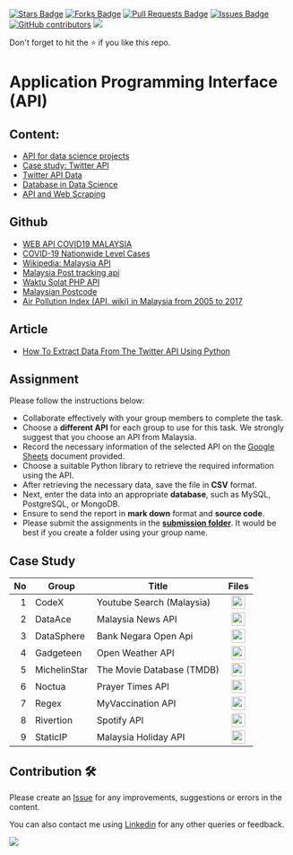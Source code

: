 <a href="https://github.com/drshahizan/special-topic-data-engineering/stargazers"><img src="https://img.shields.io/github/stars/drshahizan/special-topic-data-engineering" alt="Stars Badge"/></a>
<a href="https://github.com/drshahizan/special-topic-data-engineering/network/members"><img src="https://img.shields.io/github/forks/drshahizan/special-topic-data-engineering" alt="Forks Badge"/></a>
<a href="https://github.com/drshahizan/special-topic-data-engineering/pulls"><img src="https://img.shields.io/github/issues-pr/drshahizan/special-topic-data-engineering" alt="Pull Requests Badge"/></a>
<a href="https://github.com/drshahizan/special-topic-data-engineering/issues"><img src="https://img.shields.io/github/issues/drshahizan/special-topic-data-engineering" alt="Issues Badge"/></a>
<a href="https://github.com/drshahizan/special-topic-data-engineering/graphs/contributors"><img alt="GitHub contributors" src="https://img.shields.io/github/contributors/drshahizan/special-topic-data-engineering?color=2b9348"></a>
![](https://visitor-badge.glitch.me/badge?page_id=drshahizan/special-topic-data-engineering)

Don't forget to hit the :star: if you like this repo.

# Application Programming Interface (API)

## Content:
- [API for data science projects](./def-api.md)
- [Case study: Twitter API](./twitter-api.md)
- [Twitter API Data](./twitter-data.md)
- [Database in Data Science](./ds-database.md)
- [API and Web Scraping](./api-web-scraping.md)

## Github
- [WEB API COVID19 MALAYSIA](https://github.com/afiqharith/api-covid-malaysia)
- [COVID-19 Nationwide Level Cases](https://covid-19.samsam123.name.my/api.html)
- [Wikipedia: Malaysia API](https://github.com/JianLoong/malaysia-api)
- [Malaysia Post tracking api](https://github.com/clooney/malaysia-post)
- [Waktu Solat PHP API](https://github.com/afzafri/Waktu-Solat-API)
- [Malaysian Postcode](https://github.com/atqnp/postcode-malaysia)
- [Air Pollution Index (API, wiki) in Malaysia from 2005 to 2017](https://github.com/ynshung/api-malaysia)

## Article
- [How To Extract Data From The Twitter API Using Python](https://github.com/drshahizan/special-topic-data-engineering/blob/main/materials/api/How%20To%20Extract%20Data%20From%20The%20Twitter%20API%20Using%20Python%20_%20by%20Ahmed%20Besbes%20_%20Towards%20Data%20Science.pdf)

## Assignment
Please follow the instructions below:
- Collaborate effectively with your group members to complete the task.
- Choose a **different API** for each group to use for this task. We strongly suggest that you choose an API from Malaysia.
- Record the necessary information of the selected API on the [Google Sheets](https://docs.google.com/spreadsheets/d/16eKnUHr0a1FUC2fl7ja2W5FrzwHZN1us-GK4_jhvZD8/edit?usp=sharing) document provided.
- Choose a suitable Python library to retrieve the required information using the API.
- After retrieving the necessary data, save the file in **CSV** format.
- Next, enter the data into an appropriate **database**, such as MySQL, PostgreSQL, or MongoDB.
- Ensure to send the report in **mark down** format and **source code**.
- Please submit the assignments in the [**submission folder**](https://github.com/drshahizan/special-topic-data-engineering/tree/main/Assignment/API/submission). It would be best if you create a folder using your group name.

## Case Study

| No | Group | Title | Files |
| -----: | ----- | ----- | :------: | 
| 1 | CodeX | Youtube Search (Malaysia) |<a href="https://github.com/drshahizan/special-topic-data-engineering/tree/main/Assignment/API/submission/CodeX" ><img src="../../images/folder_info.png" width="24px" height="24px" ></a> |
| 2 | DataAce | Malaysia News API |<a href="https://github.com/drshahizan/special-topic-data-engineering/tree/main/Assignment/API/submission/DataAce" ><img src="../../images/folder_info.png" width="24px" height="24px" ></a> |
| 3 | DataSphere | Bank Negara Open Api |<a href="https://github.com/drshahizan/special-topic-data-engineering/tree/main/Assignment/API/submission/DataSphere" ><img src="../../images/folder_info.png" width="24px" height="24px" ></a> |
| 4 | Gadgeteen | Open Weather API |<a href="https://github.com/drshahizan/special-topic-data-engineering/tree/main/Assignment/API/submission/Gadgeteen" ><img src="../../images/folder_info.png" width="24px" height="24px" ></a> |
| 5 | MichelinStar | The Movie Database (TMDB) |<a href="https://github.com/drshahizan/special-topic-data-engineering/tree/main/Assignment/API/submission/MichelinStar" ><img src="../../images/folder_info.png" width="24px" height="24px" ></a> |
| 6 | Noctua | Prayer Times API | <a href="https://github.com/drshahizan/special-topic-data-engineering/tree/main/Assignment/API/submission/Regex" ><img src="../../images/folder_info.png" width="24px" height="24px" ></a> |
| 7 | Regex | MyVaccination API |<a href="https://github.com/drshahizan/special-topic-data-engineering/tree/main/Assignment/API/submission/Regex" ><img src="../../images/folder_info.png" width="24px" height="24px" ></a> |
| 8 | Rivertion | Spotify API |<a href="https://github.com/drshahizan/special-topic-data-engineering/tree/main/Assignment/API/submission/Rivertion" ><img src="../../images/folder_info.png" width="24px" height="24px" ></a> |
| 9 | StaticIP | Malaysia Holiday API |<a href="https://github.com/drshahizan/special-topic-data-engineering/tree/main/Assignment/API/submission/StaticIP" ><img src="../../images/folder_info.png" width="24px" height="24px" ></a> |


## Contribution 🛠️
Please create an [Issue](https://github.com/drshahizan/special-topic-data-engineering/issues) for any improvements, suggestions or errors in the content.

You can also contact me using [Linkedin](https://www.linkedin.com/in/drshahizan/) for any other queries or feedback.

![](https://komarev.com/ghpvc/?username=drshahizan&label=Views&color=0e75b6&style=flat)


